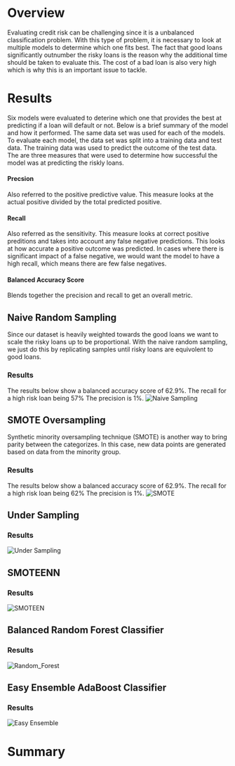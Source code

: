 # Overview
Evaluating credit risk can be challenging since it is a unbalanced classification problem. With this type of problem, it is necessary to look at multiple models to determine which one fits best. The fact that good loans significantly outnumber the risky loans is the reason why the additional time should be taken to evaluate this. The cost of a bad loan is also very high which is why this is an important issue to tackle.

# Results
Six models were evaluated to deterine which one that provides the best at predicting if a loan will default or not. Below is a brief summary of the model and how it performed. The same data set was used for each of the models. To evaluate each model, the data set was split into a training data and test data. The training data was used to predict the outcome of the test data. The are three measures that were used to determine how successful the model was at predicting the riskly loans.


#### Precsion
Also referred to the positive predictive value. This measure looks at the actual positive divided by the total predicted positive.

#### Recall
Also referred as the sensitivity. This measure looks at correct positive preditions and takes into account any false negative predictions. This looks at how accurate a positive outcome was predicted. In cases where there is significant impact of a false negative, we would want the model to have a high recall, which means there are few false negatives.

#### Balanced Accuracy Score
Blends together the precision and recall to get an overall metric.

## Naive Random Sampling
Since our dataset is heavily weighted towards the good loans we want to scale the risky loans up to be proportional. With the naive random sampling, we just do this by replicating samples until risky loans are equivolent to good loans.
### Results
The results below show a balanced accuracy score of 62.9%.
The recall for a high risk loan being 57%
The precision is 1%.
![Naive Sampling](../main/Resources/naive_sampling.png)

## SMOTE Oversampling
Synthetic minority oversampling technique (SMOTE) is another way to bring parity between the categorizes. In this case, new data points are generated based on data from the minority group.
### Results
The results below show a balanced accuracy score of 62.9%.
The recall for a high risk loan being 62%
The precision is 1%.
![SMOTE](../main/Resources/smote.png)

## Under Sampling
### Results
![Under Sampling](../main/Resources/under_sampling.png)

## SMOTEENN 
### Results
![SMOTEEN](../main/Resources/smoteenn.png)

## Balanced Random Forest Classifier 
### Results
![Random_Forest](../main/Resources/random_forest.png)

## Easy Ensemble AdaBoost Classifier 
### Results
![Easy Ensemble](../main/Resources/easy_ensemble.png)

# Summary
